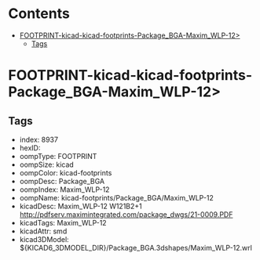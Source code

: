 



Contents
========

* [FOOTPRINT-kicad-kicad-footprints-Package_BGA-Maxim_WLP-12>](#footprint-kicad-kicad-footprints-package_bga-maxim_wlp-12)
	* [Tags](#tags)

# FOOTPRINT-kicad-kicad-footprints-Package_BGA-Maxim_WLP-12>

## Tags

- index: 8937
- hexID: 
- oompType: FOOTPRINT
- oompSize: kicad
- oompColor: kicad-footprints
- oompDesc: Package_BGA
- oompIndex: Maxim_WLP-12
- oompName: kicad-footprints/Package_BGA/Maxim_WLP-12
- kicadDesc: Maxim_WLP-12 W121B2+1 http://pdfserv.maximintegrated.com/package_dwgs/21-0009.PDF
- kicadTags: Maxim_WLP-12
- kicadAttr: smd
- kicad3DModel: ${KICAD6_3DMODEL_DIR}/Package_BGA.3dshapes/Maxim_WLP-12.wrl
